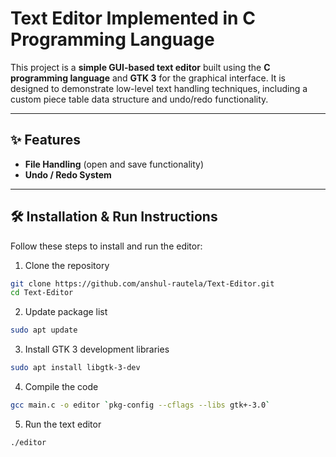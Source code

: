 # Text Editor Implemented in C Programming Language

This project is a **simple GUI-based text editor** built using the **C programming language** and **GTK 3** for the graphical interface. It is designed to demonstrate low-level text handling techniques, including a custom piece table data structure and undo/redo functionality.

---

## ✨ Features
- **File Handling** (open and save functionality)
- **Undo / Redo System**

---

## 🛠️ Installation & Run Instructions

Follow these steps to install and run the editor:

 1. Clone the repository
```bash
git clone https://github.com/anshul-rautela/Text-Editor.git
cd Text-Editor
```

 2. Update package list
```bash
sudo apt update
```

 3. Install GTK 3 development libraries
```bash
sudo apt install libgtk-3-dev
```

 4. Compile the code
```bash
gcc main.c -o editor `pkg-config --cflags --libs gtk+-3.0`
```

 5. Run the text editor
```bash
./editor
```
